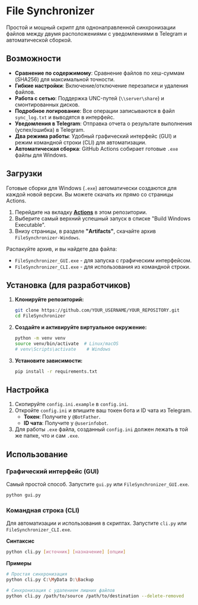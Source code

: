 # File Synchronizer

Простой и мощный скрипт для однонаправленной синхронизации файлов между двумя расположениями с уведомлениями в Telegram и автоматической сборкой.

## Возможности

-   **Сравнение по содержимому**: Сравнение файлов по хеш-суммам (SHA256) для максимальной точности.
-   **Гибкие настройки**: Включение/отключение перезаписи и удаления файлов.
-   **Работа с сетью**: Поддержка UNC-путей (`\\server\share`) и смонтированных дисков.
-   **Подробное логирование**: Все операции записываются в файл `sync_log.txt` и выводятся в интерфейс.
-   **Уведомления в Telegram**: Отправка отчета о результате выполнения (успех/ошибка) в Telegram.
-   **Два режима работы**: Удобный графический интерфейс (GUI) и режим командной строки (CLI) для автоматизации.
-   **Автоматическая сборка**: GitHub Actions собирает готовые `.exe` файлы для Windows.

## Загрузки

Готовые сборки для Windows (`.exe`) автоматически создаются для каждой новой версии. Вы можете скачать их прямо со страницы Actions.

1.  Перейдите на вкладку **[Actions](https://github.com/YOUR_USERNAME/YOUR_REPOSITORY/actions)** в этом репозитории.
2.  Выберите самый верхний успешный запуск в списке "Build Windows Executable".
3.  Внизу страницы, в разделе **"Artifacts"**, скачайте архив `FileSynchronizer-Windows`.

Распакуйте архив, и вы найдете два файла:
-   `FileSynchronizer_GUI.exe` - для запуска с графическим интерфейсом.
-   `FileSynchronizer_CLI.exe` - для использования из командной строки.

## Установка (для разработчиков)

1.  **Клонируйте репозиторий:**
    ```bash
    git clone https://github.com/YOUR_USERNAME/YOUR_REPOSITORY.git
    cd FileSynchronizer
    ```

2.  **Создайте и активируйте виртуальное окружение:**
    ```bash
    python -m venv venv
    source venv/bin/activate  # Linux/macOS
    # venv\Scripts\activate    # Windows
    ```

3.  **Установите зависимости:**
    ```bash
    pip install -r requirements.txt
    ```

## Настройка

1.  Скопируйте `config.ini.example` в `config.ini`.
2.  Откройте `config.ini` и впишите ваш токен бота и ID чата из Telegram.
    -   **Токен**: Получите у `@BotFather`.
    -   **ID чата**: Получите у `@userinfobot`.
3.  Для работы `.exe` файла, созданный `config.ini` должен лежать в той же папке, что и сам `.exe`.

## Использование

### Графический интерфейс (GUI)

Самый простой способ. Запустите `gui.py` или `FileSynchronizer_GUI.exe`.

```bash
python gui.py
```

### Командная строка (CLI)

Для автоматизации и использования в скриптах. Запустите `cli.py` или `FileSynchronizer_CLI.exe`.

**Синтаксис**
```bash
python cli.py [источник] [назначение] [опции]
```

**Примеры**
```bash
# Простая синхронизация
python cli.py C:\MyData D:\Backup

# Синхронизация с удалением лишних файлов
python cli.py /path/to/source /path/to/destination --delete-removed
```